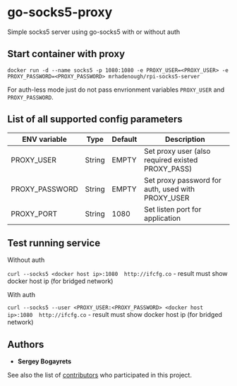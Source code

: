 # go-socks5-proxy

Simple socks5 server using go-socks5 with or without auth

## Start container with proxy

```docker run -d --name socks5 -p 1080:1080 -e PROXY_USER=<PROXY_USER> -e PROXY_PASSWORD=<PROXY_PASSWORD> mrhadenough/rpi-socks5-server```

For auth-less mode just do not pass envrionment variables `PROXY_USER` and `PROXY_PASSWORD`.

## List of all supported config parameters

|ENV variable|Type|Default|Description|
|------------|----|-------|-----------|
|PROXY_USER|String|EMPTY|Set proxy user (also required existed PROXY_PASS)|
|PROXY_PASSWORD|String|EMPTY|Set proxy password for auth, used with PROXY_USER|
|PROXY_PORT|String|1080|Set listen port for application|

## Test running service

Without auth

```curl --socks5 <docker host ip>:1080  http://ifcfg.co``` - result must show docker host ip (for bridged network)

With auth

```curl --socks5 --user <PROXY_USER:<PROXY_PASSWORD> <docker host ip>:1080  http://ifcfg.co``` - result must show docker host ip (for bridged network)

## Authors

* **Sergey Bogayrets**

See also the list of [contributors](https://github.com/serjs/socks5-server/graphs/contributors) who participated in this project.
